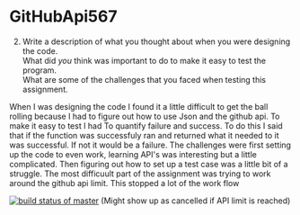 # GitHubApi567

2. Write a description of what you thought about when you were designing the code.  
What did *you* think was important to do to make it easy to test the program.  
What are some of the challenges that you faced when testing this assignment.

When I was designing the code I found it a little difficult to get the ball rolling because
I had to figure out how to use Json and the github api. To make it easy to test I had To
quantify failure and success. To do this I said that if the function was successfuly ran and
returned what it needed to it was successful. If not it would be a failure. The challenges
were first setting up the code to even work, learning API's was interesting but a little complicated.
Then figuring out how to set up a test case was a little bit of a struggle. The most difficuult
part of the assignment was trying to work around the github api limit. This stopped a lot of the work flow

[![build status of master](https://travis-ci.org/waz162/GitHubApi567.svg?branch=main)](https://travis-ci.org/waz162/GitHubApi567)
(Might show up as cancelled if API limit is reached)
